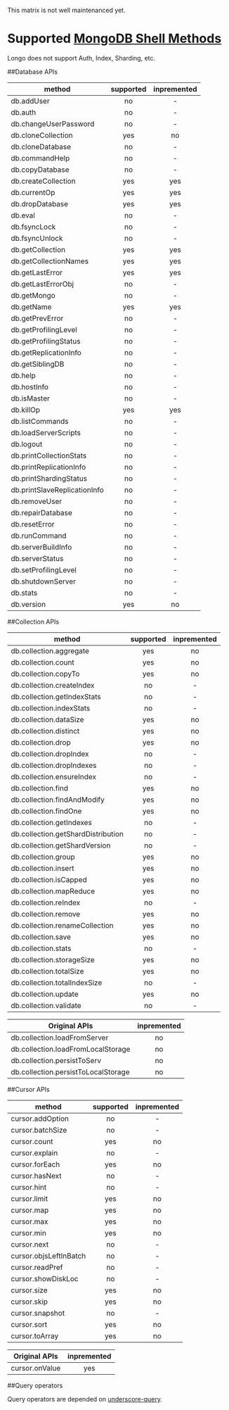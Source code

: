 This matrix is not well maintenanced yet.

# Supported [MongoDB Shell Methods](http://docs.mongodb.org/manual/reference/method/)
Longo does not support Auth, Index, Sharding, etc.

##Database APIs

|method                      | supported | inpremented |
|----------------------------|:---------:|:-----------:|
|db.addUser                  | no        | -           |
|db.auth                     | no        | -           |
|db.changeUserPassword       | no        | -           |
|db.cloneCollection          | yes       | no          |
|db.cloneDatabase            | no        | -           |
|db.commandHelp              | no        | -           |
|db.copyDatabase             | no        | -           |
|db.createCollection         | yes       | yes         |
|db.currentOp                | yes       | yes         |
|db.dropDatabase             | yes       | yes         |
|db.eval                     | no        | -           |
|db.fsyncLock                | no        | -           |
|db.fsyncUnlock              | no        | -           |
|db.getCollection            | yes       | yes         |
|db.getCollectionNames       | yes       | yes         |
|db.getLastError             | yes       | yes         |
|db.getLastErrorObj          | no        | -           |
|db.getMongo                 | no        | -           |
|db.getName                  | yes       | yes         |
|db.getPrevError             | no        | -           |
|db.getProfilingLevel        | no        | -           |
|db.getProfilingStatus       | no        | -           |
|db.getReplicationInfo       | no        | -           |
|db.getSiblingDB             | no        | -           |
|db.help                     | no        | -           |
|db.hostInfo                 | no        | -           |
|db.isMaster                 | no        | -           |
|db.killOp                   | yes       | yes         |
|db.listCommands             | no        | -           |
|db.loadServerScripts        | no        | -           |
|db.logout                   | no        | -           |
|db.printCollectionStats     | no        | -           |
|db.printReplicationInfo     | no        | -           |
|db.printShardingStatus      | no        | -           |
|db.printSlaveReplicationInfo| no        | -           |
|db.removeUser               | no        | -           |
|db.repairDatabase           | no        | -           |
|db.resetError               | no        | -           |
|db.runCommand               | no        | -           |
|db.serverBuildInfo          | no        | -           |
|db.serverStatus             | no        | -           |
|db.setProfilingLevel        | no        | -           |
|db.shutdownServer           | no        | -           |
|db.stats                    | no        | -           |
|db.version                  | yes       | no          |


##Collection APIs

|method                            | supported | inpremented |
|----------------------------------|:---------:|:-----------:|
|db.collection.aggregate           | yes       | no          |
|db.collection.count               | yes       | no          |
|db.collection.copyTo              | yes       | no          |
|db.collection.createIndex         | no        | -           |
|db.collection.getIndexStats       | no        | -           |
|db.collection.indexStats          | no        | -           |
|db.collection.dataSize            | yes       | no          |
|db.collection.distinct            | yes       | no          |
|db.collection.drop                | yes       | no          |
|db.collection.dropIndex           | no        | -           |
|db.collection.dropIndexes         | no        | -           |
|db.collection.ensureIndex         | no        | -           |
|db.collection.find                | yes       | no          |
|db.collection.findAndModify       | yes       | no          |
|db.collection.findOne             | yes       | no          |
|db.collection.getIndexes          | no        | -           |
|db.collection.getShardDistribution| no        | -           |
|db.collection.getShardVersion     | no        | -           |
|db.collection.group               | yes       | no          |
|db.collection.insert              | yes       | no          |
|db.collection.isCapped            | yes       | no          |
|db.collection.mapReduce           | yes       | no          |
|db.collection.reIndex             | no        | -           |
|db.collection.remove              | yes       | no          |
|db.collection.renameCollection    | yes       | no          |
|db.collection.save                | yes       | no          |
|db.collection.stats               | no        | -           |
|db.collection.storageSize         | yes       | no          |
|db.collection.totalSize           | yes       | no          |
|db.collection.totalIndexSize      | no        | -           |
|db.collection.update              | yes       | no          |
|db.collection.validate            | no        | -           |

| Original APIs                      | inpremented |
|------------------------------------|:-----------:|
|db.collection.loadFromServer        | no          |
|db.collection.loadFromLocalStorage  | no          |
|db.collection.persistToServ         | no          |
|db.collection.persistToLocalStorage | no          |

##Cursor APIs

|method                | supported | inpremented |
|----------------------|:---------:|:-----------:|
|cursor.addOption      | no        | -           |
|cursor.batchSize      | no        | -           |
|cursor.count          | yes       | no          |
|cursor.explain        | no        | -           |
|cursor.forEach        | yes       | no          |
|cursor.hasNext        | no        | -           |
|cursor.hint           | no        | -           |
|cursor.limit          | yes       | no          |
|cursor.map            | yes       | no          |
|cursor.max            | yes       | no          |
|cursor.min            | yes       | no          |
|cursor.next           | no        | -           |
|cursor.objsLeftInBatch| no        | -           |
|cursor.readPref       | no        | -           |
|cursor.showDiskLoc    | no        | -           |
|cursor.size           | yes       | no          |
|cursor.skip           | yes       | no          |
|cursor.snapshot       | no        | -           |
|cursor.sort           | yes       | no          |
|cursor.toArray        | yes       | no          |

| Original APIs                    | inpremented |
|----------------------------------|:-----------:|
|cursor.onValue                    | yes         |


##Query operators

Query operators are depended on [underscore-query](https://github.com/davidgtonge/underscore-query#query-api).
